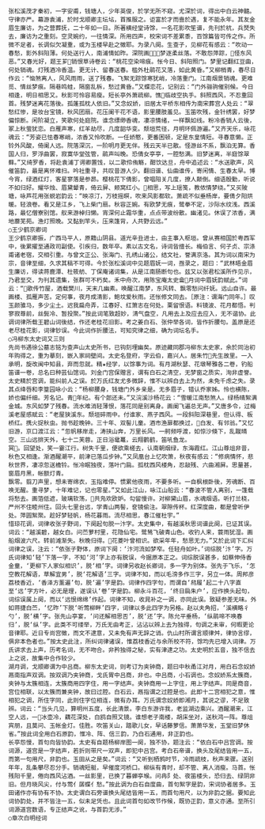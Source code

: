 <!-- { "loadSidebar": true } -->
    张松溪茂才秦初，一字安甫，钱塘人，少年英俊，於学无所不窥。尤深於词，得出中白云神髓。守律亦严。幕游袁浦，於时戈顺卿主坛坫，首推服之。讵富於才而啬於遇，复不能永年。其友金眉生廉访，为之营葬抚，二十年如一日。所著横经堂诗馀，一名花影吹笙谱，先刊於杭，兵燹失去，廉访为之重刻。空灵婉约，一往情深。所用四声，校宋词不差累黍，百馀篇皆可传之作。所微不足者，长调似欠凝重，或为玉楼早赴之徵耶。为录八阕。生查子，见柳花有感云：“吹动一春愁，影外斜阳薄。何处送行人，南浦情如昨。深院画，梦逐柔丝落。不敢怨萍踪，怪东风恶。”又春光好，题王芗销恨草诗卷云：“桃花空染啼痕。怅今日、斜阳照门。梦里记翻红豆曲，何处销魂。灯残酒冷香温。更无计、留春送春。槛外杜鹃花又落，如此黄昏。”又柳梢青，春尽日作云：“恼煞离人，风风雨雨，送了残春。飞絮无踪馀寒犹峭，冷落重门。江南烟景销魂。更难觅、情丝梦痕。隔巷鸣蛙，隔窗乱柝，愁过黄昏。”又蝶恋花，记别云：“门外骊驹催别候。今日相逢，明日相思又。秋影可怜容易瘦。短长亭外萧疏柳。憔临歧空执手。斜照西风，不忍重回首。残梦迷离花落後。孤蓬孤枕人依旧。”又念奴娇，旧居太平桥东相传为南宋葬宫人处云：“翠愁红惨，是妆台宝镜，秋风团扇。花压阑干花不语，影里腰肢羞见。玉笛吹残，金针绣罢，好梦偏惊断。闲阶凝立，笑歌何处庭院。谁念缥缈香魂，凄凉情绪，一样飘如线。粉冷香销人云後，冢上秋萤犹恋。白雁声寒，红羊劫尽，几度韶华变。颓垣荒径，月明环佩游遍。”又齐天乐，咏花魂云：“芳姿已怯春寒峭，浓香又怜吹断。一任娇憨，更番困顿，定是东皇情短。寻春意懒。正铃外风酸，倚阑人远。院落深沉，一阶明月更无伴。残云天半已散。怪游丝不系，飘泊无算。香国人归，罗浮曲罢，寂寞华堂弦管，鹃声叫晚。恐倩女亭亭，一腔愁满。旧梦迷离，半庭馀翠藓。”又绮罗香，将赴袁浦丁谔卿置饯，以二歌伶侑觞，酣饮达旦，舟中追述云：“水送歌声，风催笛韵，最是离怀难扫。吟社重寻，共叹昔游人少。翻旧谱、仙曲谁传，寄闲情、生春太早。博今宵，绿酒红灯，客星寥落是参昴。樱桃花下倩影，曾唱阳关几度，撩人颠倒。细语殷勤，听说不如归好。耀华烛、眉黛颦青，倚云屏、颊窝红小。相思，写上瑶笺，教侬情梦绕。”又买陂塘，咏芦花用张蜕岩韵云：“映凉汀，万枝摇暝，吹来风影都软。萧疏不似垂杨岸，要倩夕阳烘暖。轻浪卷。看又是江乡，飞上柴门扇。秋容正婉。有欧梦无痕，鹭拳不定，沙际水纹浅。西溪路，最忆僧寮别馆。舣来游棹归懒。宵深何止霜华重，点点带波纷散。幽渚见。休误了浓香，满地蘼芜苑。渔灯照晚。又黏到竿头，压来篷背，人共野云远。”
    ○王少鹤京卿词
    王少鹤京卿振，广西马平人，原籍山阴县。道光辛丑进士，由主事入枢垣。曾从赛相国於粤西军中，後累擢至通政司副使。引疾归，数年卒。素以古文名，诗词皆擅长。梅伯言、何子贞、宗涤甫诸老宿，交相引重。与曾文正公、张海门、孔绣山诸公，结文社，誉满京洛。其为词以南宋为宗，音律至细，久求其稿不可得。今於张松溪词中见题眉妩一词，亟录之，题曰：“武林晤金眉生廉访，得读蒋鹿潭、杜筱舫、丁保庵诸词集，从是江南肠断句也。兹又以张君松溪所作见示，乃君至交，为刊其遗集，张群可不朽矣。禾中舟次，用陈宝庵太史龠月词中眉妩韵赋此。”词云：“歌传竹屋，酒载樊川，天末几幽素。唤醒江南梦，东风转、飘零愁问纤妩。远山自许。最画楼、孤雁声苦。定何事，夜月成清影，鲍坟爱秋雨。还怅修文同去。［原注：谓海门同年。］叹玉颜骓马，多少尘土。迟我扁舟弄，江春好、红箫志在何处。栗留恨语。料镜波、花月都悟。判寥寂尊前，丝鬓冷、暂投聚。”按此词笔致超妙，清气盘空，凡用去上及应去应入，无不谐协。此调词律所载王碧山词後结，作还老桂花旧影。考之姜白石、张仲举各词，皆作折腰句。盖原是还老尽桂花影，词律钞误。今此词作折腰法，可知究律之细，确为词坛名手。
    ○冯柳东太史词又三则
    先尚书遇徐公墓志铭为查声山太史所书，已钩刻埋幽矣。原迹藏同郡冯柳东太史家，余於同治初年购得之，重为摹刻，嵌入家祠壁间。太史名登府，字云伯，嘉兴人。居朱竹先生故里。一入承明，旋改闽中知县，弃而忽就。精★经学，以馀事为词。有月湖秋瑟、花墩琴雅各二卷，钓船笛谱一卷，总名曰种芸仙馆词。刘金门宫保赠言，谓有白石之清空，无梦窗之质实，洵非虚誉。太史精於宫调，能纠前人之误。於万氏红友尤多微辞，惟不以辨白去上为然，未免千虑之失。录其点绛唇和李篁园咏小云：“杨柳腰身，钱塘门外乡亲是。无多眉子，错认乔家姊。怜也横陈，娇也偏纤细。芳名记。青年纪。有个郎还未。”又浣溪沙杨花云：“雪暖江南愁煞人。绿杨晴絮满金城。东风如梦了残春。流水难消轻薄恨，落花同是别离身。画阑飞遍总无声。”又唐多令，过梅溪老屋感赋云：“老屋狭溪东。颓垣碎雨中。付谁家、燕子西风。一段斜阳深巷里，但认得、板桥红。携火捉秋虫。抛书趁晚钟。三十年、双髻儿童。酒市渔扉都换过，白发、有邻翁。”又忆旧游，京口渡江云：“忽帆移岸走，涛挟山奔，万里长风。一舸频呼渡，如惊沙倏下，乱蹴晴空。三山远排天外，七十二芙蓉。正日浴鼋鼍，云翔鹳鹤，笛吼鱼龙。
    冥。回望处，笑一霎江行。树失千里，便欲乘槎去，认南朝烟绿，东海霞红。江山尊俎非昔，秋色又相逢。渐酒醒潮平，前津已落瓜步钟。”又凤凰台上忆吹箫，秋夜有感云：“修病情怀，悲秋世界，凄凉忽送檐铃。怅冷眠独夜，落叶门扃。孤枕西风楼角，忍敲残、六曲湘屏。思量甚，窗眉月黑，帐额灯青。
    飘零。翦刀声里，想未寄绵衣，玉指难停。惯累他夜雨，不要多听。一自枫根卧後，芳魂断、百唤无醒。重寻梦，十年难记，记也零星。”又如此江山，咏江山船云：“春波不管人离别，一篷载将愁去。画箔低遮，玻璃软荡，共凫欢欧妒。勾留慢许。对柳黛山眉，水魂烟语。听打兰桡，严州不住睦州住。回头七里台远，学青山两髻，奁镜偷注。翠隙传杯。红深度曲，都是曾听伊处。萍圆絮聚。趁好梦轻帆，杨花暮雨。流尽相思，春江催杜宇。”
    惜琼花调，词律收张子野词，下阕起句脱一汴字。太史集中，有越溪秋思词谱此阕，已证其误。词云：“越溪碧，越女白。问苎萝村里，花隐仙宅。鹭鸶飞破青山色。收钓人来，蓑雨犹湿。画船烟波六尺。转前滩渐失。秋晚归得。花菱叶曾相识。欲采年年，愁思无力。”又於此词下汇纠词律之误，注云：“依张子野体，原词下阕：‘汴河流如梦窄。任轻舟如叶。’词综脱‘汴’字。万氏词律知‘轻’下落一字，不知‘河’字上亦有脱误，今据原本正之。词综脱误甚多，如蔡伸侍香金童，‘更柳下人家似相识’，脱‘相’字。词律另收赵长卿词，多一字为别体。张先于飞乐，‘怎空教花解语，草解宜男’，脱‘花解语’三字。词律不知，而以毛滂多作三字，另立一体。周邦彦荔枝香近，‘香泽方薰遍’句，脱‘遍’字是韵。词律作四字句，而谓自‘舄履’起二十八字直至‘远’字方叶，必无是理，遂误认‘卷’字是韵。柳永斗百花，‘终日扃朱户’，应作换头起句，词综误属上阕，而以‘远恨绵绵’作起。词律不知，收晁补之一调，亦同此误。致疑参差无味。外如蒋捷白苎，‘忆昨’下脱‘听莺柳畔’四字，词律以多此四字为另格。赵以夫角招，‘溪横略彳勺’，脱‘横’字。张先山亭宴，‘问还解相思否’，脱‘还’字。陈允平垂杨，‘纵鹃啼不唤春归’，脱‘纵’字。此类不可缕举，万氏无由考正，沾沾以辨上去为独得，句调之未审，何暇更论音律耶。近日专尚宫徵，而文不逮意，又未免有声无辞之诮。仇山村所谓言顺律舛，律协言缪，俱非本色者也。”按太史此注，所纠词律诸误，惟荔枝香近与余所校不符，馀均先已增入词律。万氏讲求去上声，历考名词，无不吻合。非矜独得之秘，实有津逮之功。太史明於五音，独不信去上之说，故集中合作较少。
    湖月调，戈顺卿谓为中吕商。柳东太史词，则考订为夹钟商，题曰中秋甬江对月，用白石念奴娇鬲南指声双调。按双调乃夹钟商，戈氏胃中吕商，非也。中吕商，小石调也。念奴娇系太簇商，夹钟与太簇相连，太簇商用四字住，用一字结声。夹钟商用一上字住，用上字结声。同是商音，宫位相联，以太簇而兼夹钟，故曰过腔。白石云，鬲指谓之过腔是也。此即十二宫相犯之意，惟相犯之调，所住字同，此则住字位相连，微有办耳。万氏谓念奴娇即湘月，其说之谬，不足致辨。词云：“当头几见，算明州五度，长此清景。李白东游许我，老监湖边乘兴。酒醒潮来，江空人远，一冰壶冷，藕花深处，白鸥自照又镜。谁想老子南楼，胡床坐对，送秋鸿一阵。尊俎宾朋，且莫问、玉帐金灯。佳胜。吹笛关山，踏歌儿女，早话藤萝信。萧萧华发，玉堂旧梦休省。”按此词全用白石原韵，惟冷、阵、信三韵，乃白石通用，非正韵也。
    长亭怨慢，首句向皆协韵。太史有自题杨柳岸图一阕，独不协，题注云：“依白石中吕宫调。按词源，道宫是一字结声，若折则带尺一双声，即犯中吕宫。考白石帝谱，换头及尾结皆用一五，而第一句用尺，非韵也。玉田从之是矣。”词云：“又听到栖鸦时节，冷雨疏枝，秋声来骤。送别年年，乱条攀尽忍分手。销魂短艇，早催度河桥口。柳纵有青时，却不管、离人消瘦。马首。怅残阳千里，倦向西风沾酒。一丝影里，已换了暮蝉亭堠。问冉阝处、夜笛楼头，恐归去、绿阴非旧。但月晓风尖，付与莺亻孱蝶亻愁。”按此调为白石自度曲，首句絮字是韵，宋词协者居多。玉田诸作亦有协有不协。太史谓白石旁谱换头尾结皆用一五，而首句用尺，以为非韵之据。要知此词协韵处，并不皆注一五，似未足凭也。且此词首句如改节作候，既协正韵，意义亦通。至所引词源道宫数语，专正结声之讹，与首韵无涉。”
    ○章次白明经词
